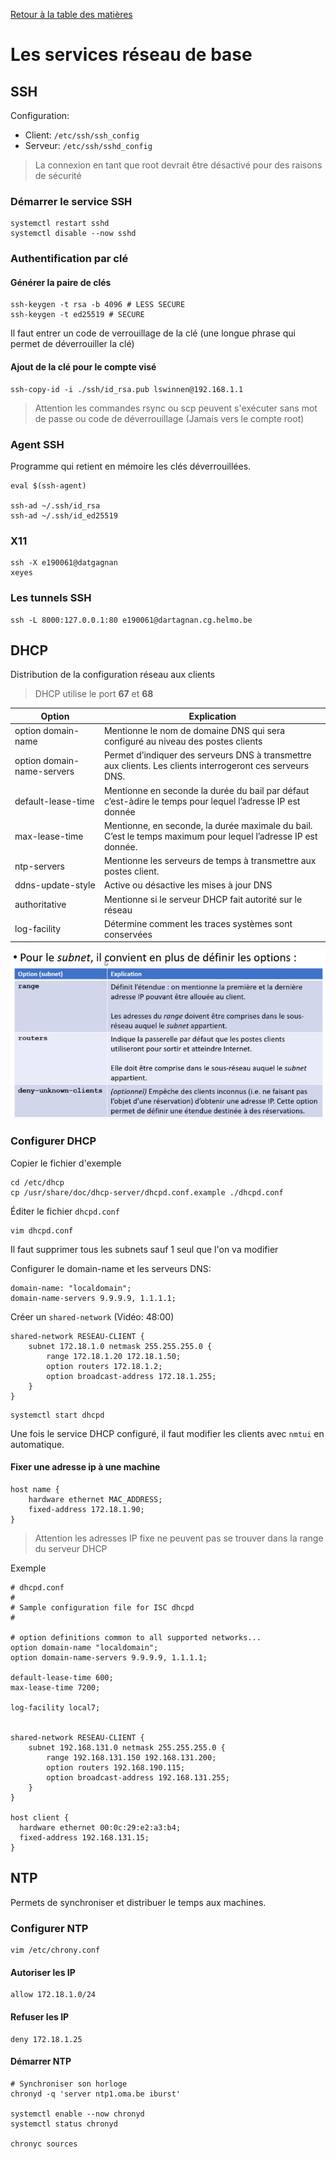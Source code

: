 [Retour à la table des matières](../README.md)

# Les services réseau de base

## SSH

Configuration:

- Client: `/etc/ssh/ssh_config`
- Serveur: `/etc/ssh/sshd_config`

> La connexion en tant que root devrait être désactivé pour des raisons de sécurité

### Démarrer le service SSH

```
systemctl restart sshd
systemctl disable --now sshd
```

### Authentification par clé

#### Générer la paire de clés

```
ssh-keygen -t rsa -b 4096 # LESS SECURE
ssh-keygen -t ed25519 # SECURE
```

Il faut entrer un code de verrouillage de la clé (une longue phrase qui permet de déverrouiller la clé)

#### Ajout de la clé pour le compte visé

```
ssh-copy-id -i ./ssh/id_rsa.pub lswinnen@192.168.1.1
```

> Attention les commandes rsync ou scp peuvent s'exécuter sans mot de passe ou code de déverrouillage (Jamais vers le compte root)

### Agent SSH

Programme qui retient en mémoire les clés déverrouillées.

```
eval $(ssh-agent)

ssh-ad ~/.ssh/id_rsa
ssh-ad ~/.ssh/id_ed25519
```

### X11

```
ssh -X e190061@datgagnan
xeyes
```

### Les tunnels SSH

```
ssh -L 8000:127.0.0.1:80 e190061@dartagnan.cg.helmo.be
```

## DHCP

Distribution de la configuration réseau aux clients

> DHCP utilise le port **67** et **68**

|Option| Explication |
| - | - |
| option domain-name | Mentionne le nom de domaine DNS qui sera configuré au niveau des postes clients|
|option domain-name-servers | Permet d’indiquer des serveurs DNS à transmettre aux clients. Les clients interrogeront ces serveurs DNS.|
|default-lease-time | Mentionne en seconde la durée du bail par défaut c’est-àdire le temps pour lequel l’adresse IP est donnée|
|max-lease-time | Mentionne, en seconde, la durée maximale du bail. C’est le temps maximum pour lequel l’adresse IP est donnée.|
|ntp-servers | Mentionne les serveurs de temps à transmettre aux postes client.|
|ddns-update-style | Active ou désactive les mises à jour DNS|
|authoritative | Mentionne si le serveur DHCP fait autorité sur le réseau|
|log-facility | Détermine comment les traces systèmes sont conservées|

![alt](images/services.png)

### Configurer DHCP

Copier le fichier d'exemple

```
cd /etc/dhcp
cp /usr/share/doc/dhcp-server/dhcpd.conf.example ./dhcpd.conf
```

Éditer le fichier `dhcpd.conf`

```
vim dhcpd.conf
```

Il faut supprimer tous les subnets sauf 1 seul que l'on va modifier

Configurer le domain-name et les serveurs DNS:

```
domain-name: "localdomain";
domain-name-servers 9.9.9.9, 1.1.1.1;
```

Créer un `shared-network` (Vidéo: 48:00)

```
shared-network RESEAU-CLIENT {
    subnet 172.18.1.0 netmask 255.255.255.0 {
        range 172.18.1.20 172.18.1.50;
        option routers 172.18.1.2;
        option broadcast-address 172.18.1.255;
    }
}
```

```
systemctl start dhcpd
```

Une fois le service DHCP configuré, il faut modifier les clients avec `nmtui` en automatique.

#### Fixer une adresse ip à une machine

```
host name {
    hardware ethernet MAC_ADDRESS;
    fixed-address 172.18.1.90;
}
```

> Attention les adresses IP fixe ne peuvent pas se trouver dans la range du serveur DHCP

Exemple

```
# dhcpd.conf
#
# Sample configuration file for ISC dhcpd
#

# option definitions common to all supported networks...
option domain-name "localdomain";
option domain-name-servers 9.9.9.9, 1.1.1.1;

default-lease-time 600;
max-lease-time 7200;

log-facility local7;


shared-network RESEAU-CLIENT {
    subnet 192.168.131.0 netmask 255.255.255.0 {
        range 192.168.131.150 192.168.131.200;
        option routers 192.168.190.115;
        option broadcast-address 192.168.131.255;
    }
}

host client {
  hardware ethernet 00:0c:29:e2:a3:b4;
  fixed-address 192.168.131.15;
}
```

## NTP

Permets de synchroniser et distribuer le temps aux machines.

### Configurer NTP

```
vim /etc/chrony.conf
```

#### Autoriser les IP

```
allow 172.18.1.0/24
```

#### Refuser les IP

```
deny 172.18.1.25
```

#### Démarrer NTP

```
# Synchroniser son horloge
chronyd -q 'server ntp1.oma.be iburst'

systemctl enable --now chronyd
systemctl status chronyd

chronyc sources
```